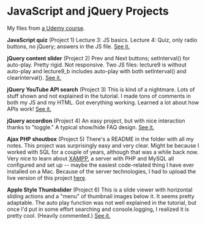 JavaScript and jQuery Projects
========================

My files from [a Udemy course](https://www.udemy.com/projects-in-javascript-jquery/).

**JavaScript quiz** (Project 1) Lecture 3: JS basics. Lecture 4: Quiz, only radio buttons, no jQuery; answers in the JS file. [See it.](http://macloo.github.io/projects-javascript-jquery/JavaScript%20quiz/lecture4.html)

**jQuery content slider** (Project 2) Prev and Next buttons; setInterval() for auto-play. Pretty rigid. Not responsive. Two JS files: lecture9 is without auto-play and lecture9_b includes auto-play with both setInterval() and clearInterval(). [See it.](http://macloo.github.io/projects-javascript-jquery/jQuery%20content%20slider/lecture9.html)

**jQuery YouTube API search** (Project 3) This is kind of a nightmare. Lots of stuff shown and not explained in the tutorial. I made tons of comments in both my JS and my HTML. Got everything working. Learned a lot about how APIs work! [See it.](http://macloo.github.io/projects-javascript-jquery/jQuery%20YouTube%20API%20search/lecture12.html)

**jQuery accordion** (Project 4) An easy project, but with nice interaction thanks to "toggle." A typical show/hide FAQ design. [See it.](http://macloo.github.io/projects-javascript-jquery/jQuery%20accordion/lecture18.html)

**Ajax PHP shoutbox** (Project 5) There's a README in the folder with all my notes. This project was surprisingly easy and very clear. Might be because I worked with SQL for a couple of years, although that was a while back now. Very nice to learn about [XAMPP](https://www.apachefriends.org/index.html), a server with PHP and MySQL all configured and set up -- maybe the easiest code-related thing I have ever installed on a Mac. Because of the server technologies, I had to upload the live version of this project [here](http://weimergeeks.com/js_shoutbox/index.php). 

**Apple Style Thumbslider** (Project 6) This is a slide viewer with horizontal sliding actions and a "menu" of thumbnail images below it. It seems pretty adaptable. The auto play function was not well explained in the tutorial, but once I'd put in some effort searching and console.logging, I realized it is pretty cool. (Heavily commented.) [See it.](http://macloo.github.io/projects-javascript-jquery/Apple%20Style%20Thumbslider/lecture27.html)